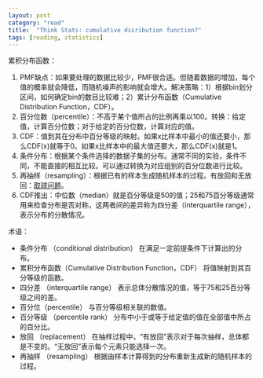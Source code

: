 ```yaml
---
layout: post
category: "read"
title:  "Think Stats: cumulative disribution function?"
tags: [reading, statistics]
---
```


累积分布函数：

1. PMF缺点：如果要处理的数据比较少，PMF很合适。但随着数据的增加，每个值的概率就会降低，而随机噪声的影响就会增大。解决策略：1）根据bin划分区间，如何确定bin的数目比较难；2）累计分布函数（Cumulative Distribution Function，CDF）。
2. 百分位数（percentile）：不高于某个值所占的比例再乘以100。转换：给定值，计算百分位数；对于给定的百分位数，计算对应的值。
3. CDF：值到其在分布中百分等级的映射。如果x比样本中最小的值还要小，那么CDF(x)就等于0。如果x比样本中的最大值还要大，那么CDF(x)就是1。
4. 条件分布：根据某个条件选择的数据子集的分布。通常不同的实验，条件不同，不能直接的相互比较。可以通过转换为对应组别的百分位数进行比较。
5. 再抽样（resampling）：根据已有的样本生成随机样本的过程。有放回和无放回：[取球问题](http://wikipedia.org/wiki/Urn_problem)。
6. CDF推出：中位数（median）就是百分等级是50的值；25和75百分等级通常用来检查分布是否对称，这两者间的差异称为四分差（interquartile range），表示分布的分散情况。

术语：

* 条件分布 （conditional distribution） 在满足一定前提条件下计算出的分布。
* 累积分布函数（Cumulative Distribution Function，CDF） 将值映射到其百分等级的函数。
* 四分差 （interquartile range） 表示总体分散情况的值，等于75和25百分等级之间的差。
* 百分位（percentile） 与百分等级相关联的数值。
* 百分等级 （percentile rank） 分布中小于或等于给定值的值在全部值中所占的百分比。
* 放回 （replacement） 在抽样过程中，“有放回”表示对于每次抽样，总体都是不变的。“无放回”表示每个元素只能选择一次。
* 再抽样 （resampling） 根据由样本计算得到的分布重新生成新的随机样本的过程。